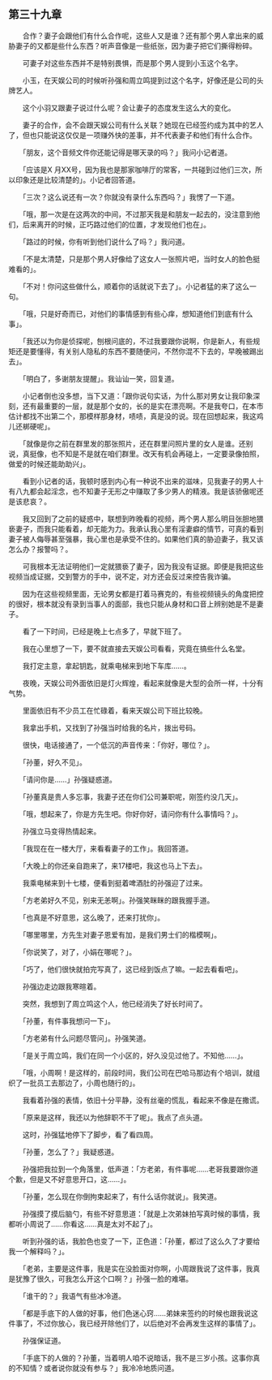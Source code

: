 ## 第三十九章

　　合作？妻子会跟他们有什么合作呢，这些人又是谁？还有那个男人拿出来的威胁妻子的又都是些什么东西？听声音像是一些纸张，因为妻子把它们撕得粉碎。

　　可妻子对这些东西并不是特别畏惧，而是那个男人提到小玉这个名字。

　　小玉，在天娱公司的时候听孙强和周立鸣提到过这个名字，好像还是公司的头牌艺人。

　　这个小羽又跟妻子说过什么呢？会让妻子的态度发生这么大的变化。

　　妻子的合作，会不会跟天娱公司有什么关联？她现在已经签约成为其中的艺人了，但也只能说这仅仅是一项赚外快的差事，并不代表妻子和他们有什么合作。

　　「朋友，这个音频文件你还能记得是哪天录的吗？」我问小记者道。

　　「应该是X 月XX号，因为我也是那家咖啡厅的常客，一共碰到过他们三次，所以印象还是比较清楚的」。小记者回答道。

　　「三次？这么说还有一次？你就没有录什么东西吗？」我愣了一下道。

　　「哦，那一次是在这两次的中间，不过那天我是和朋友一起去的，没注意到他们，后来离开的时候，正巧路过他们的位置，才发现他们也在」。

　　「路过的时候，你有听到他们说什么了吗？」我问道。

　　「不是太清楚，只是那个男人好像给了这女人一张照片吧，当时女人的脸色挺难看的」。

　　「不对！你问这些做什么，顺着你的话就说下去了」。小记者猛的来了这么一句。

　　「哦，只是好奇而已，对他们的事情感到有些心痒，想知道他们到底有什么事」。

　　「我还以为你是侦探呢，刨根问底的，不过我要跟你说啊，你是新人，有些规矩还是要懂得，有关别人隐私的东西不要随便问，不然你混不下去的，早晚被踢出去」。

　　「明白了，多谢朋友提醒」。我讪讪一笑，回复道。

　　小记者倒也没多想，当下又道：「跟你说句实话，为什么那对男女让我印象深刻，还有最重要的一层，就是那个女的，长的是实在漂亮啊。不是我夸口，在本市估计都找不出第二个，那模样那身材，啧啧，真是没的说。现在回想起来，我这鸡儿还梆硬呢」。

　　「就像是你之前在群里发的那张照片，还在群里问照片里的女人是谁。还别说，真挺像，也不知是不是就在咱们群里。改天有机会再碰上，一定要录像拍照，做爱的时候还能助助兴」。

　　看到小记者的话，我顿时感到内心有一种说不出来的滋味，见我妻子的男人十有八九都会起淫念，也不知妻子无形之中赚取了多少男人的精液。我是该骄傲呢还是该悲哀？。

　　我又回到了之前的疑惑中，联想到昨晚看的视频，两个男人那么明目张胆地猥亵妻子，而我只能看着，却无能为力。我承认我心里有淫妻癖的情节，可真的看到妻子被人侮辱甚至强暴，我心里也是承受不住的。如果他们真的胁迫妻子，我又该怎么办？报警吗？。

　　可我根本无法证明他们一定就猥亵了妻子，因为我没有证据。即便是我把这些视频当成证据，交到警方的手中，说不定，对方还会反过来控告我诈骗。

　　因为在这些视频里面，无论男女都是打着马赛克的，有些视频镜头的角度把控的很好，根本就没有录到当事人的面部，我也只能从身材和口音上辨别她是不是妻子。

　　看了一下时间，已经是晚上七点多了，早就下班了。

　　我在心里想了一下，要不就直接去天娱公司看看，究竟在搞些什么名堂。

　　我打定主意，拿起钥匙，就乘电梯来到地下车库……。

　　夜晚，天娱公司外面依旧是灯火辉煌，看起来就像是大型的会所一样，十分有气势。

　　里面依旧有不少员工在忙碌着，看来天娱公司下班比较晚。

　　我拿出手机，又找到了孙强当时给我的名片，拨出号码。

　　很快，电话接通了，一个低沉的声音传来：「你好，哪位？」。

　　「孙董，好久不见」。

　　「请问你是……」孙强疑惑道。

　　「孙董真是贵人多忘事，我妻子还在你们公司兼职呢，刚签约没几天」。

　　「哦，想起来了，你是方先生吧。你好你好，请问你有什么事情吗？」。

　　孙强立马变得热情起来。

　　「我现在在一楼大厅，来看看妻子的工作」。我回答道。

　　「大晚上的你还亲自跑来了，来17楼吧，我这也马上下去」。

　　我乘电梯来到十七楼，便看到挺着啤酒肚的孙强迎了过来。

　　「方老弟好久不见，别来无恙啊」。孙强笑眯眯的跟我握手道。

　　「也真是不好意思，这么晚了，还来打扰你」。

　　「哪里哪里，方先生对妻子恩爱有加，是我们男士们的楷模啊」。

　　「你说笑了，对了，小娟在哪呢？」。

　　「巧了，他们很快就拍完写真了，这已经到饭点了嘛。一起去看看吧」。

　　孙强边走边跟我寒暄着。

　　突然，我想到了周立鸣这个人，他已经消失了好长时间了。

　　「孙董，有件事我想问一下」。

　　「方老弟有什么问题尽管问」。孙强笑道。

　　「是关于周立鸣，我们在同一个小区的，好久没见过他了。不知他……」。

　　「哦，小周啊！是这样的，前段时间，我们公司在巴哈马那边有个培训，就组织了一批员工去那边了，小周也随行的」。

　　我看着孙强的表情，依旧十分平静，没有丝毫的慌乱，看起来不像是在撒谎。

　　「原来是这样，我还以为他辞职不干了呢」。我点了点头道。

　　这时，孙强猛地停下了脚步，看了看四周。

　　「孙董，怎么了？」我疑惑道。

　　孙强把我拉到一个角落里，低声道：「方老弟，有件事呢……老哥我要跟你道个歉，但是又不好意思开口，这……」。

　　「孙董，怎么现在你倒拘束起来了，有什么话你就说」。我笑道。

　　孙强摸了摸后脑勺，有些不好意思道：「就是上次弟妹拍写真时候的事情，我都听小周说了……你看这……真是太对不起了」。

　　听到孙强的话，我脸色也变了一下，正色道：「孙董，都过了这么久了才要给我一个解释吗？」。

　　「老弟，主要是这件事，我是实在没脸面对你啊，小周跟我说了这件事，我真是犹豫了很久，可我怎么开这个口啊？」孙强一脸的难堪。

　　「谁干的？」我语气有些冰冷道。

　　「都是手底下的人做的好事，他们色迷心窍……弟妹来签约的时候也跟我说这件事了，不过你放心，我已经开除他们了，以后绝对不会再发生这样的事情了」。

　　孙强保证道。

　　「手底下的人做的？孙董，当着明人咱不说暗话，我不是三岁小孩。这事你真的不知情？或者说你就没有参与？」我冷冷地质问道。

